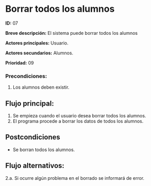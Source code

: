 # Borrar todos los alumnos

**ID:** 07

**Breve descripción:** El sistema puede borrar todos los alumnos


**Actores principales:** Usuario.

**Actores secundarios:** Alumnos.

**Prioridad:** 09

### Precondiciones:

1. Los alumnos deben existir.

## Flujo principal:

1. Se empieza cuando el usuario desea borrar todos los alumnos.
2. El programa procede a borrar los datos de todos los alumnos.


## Postcondiciones

* Se borran todos los alumnos.

## Flujo alternativos:

2.a. Si ocurre algún problema en el borrado se informará de error.

